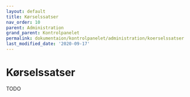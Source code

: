 ```yaml
---
layout: default
title: Kørselssatser
nav_order: 10
parent: Administration
grand_parent: Kontrolpanelet
permalink: dokumentaion/kontrolpanelet/administration/koerselssatser
last_modified_date: '2020-09-17'
---
```


# Kørselssatser

TODO
